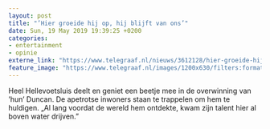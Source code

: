 ```yaml
---
layout: post
title: "’Hier groeide hij op, hij blijft van ons’"
date: Sun, 19 May 2019 19:39:25 +0200
categories: 
- entertainment 
- opinie 
externe_link: "https://www.telegraaf.nl/nieuws/3612128/hier-groeide-hij-op-hij-blijft-van-ons"
feature_image: "https://www.telegraaf.nl/images/1200x630/filters:format(jpeg):quality(80)/cdn-kiosk-api.telegraaf.nl/db28433a-7a69-11e9-bdd0-02d1dbdc35d1.jpg"
---
```


<p class="intro">Heel Hellevoetsluis deelt en geniet een beetje mee in de overwinning van ’hun’ Duncan. De apetrotse inwoners staan te trappelen om hem te huldigen. „Al lang voordat de wereld hem ontdekte, kwam zijn talent hier al boven water drijven.”</p>

